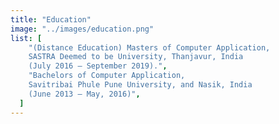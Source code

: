 ```yaml
---
title: "Education"
image: "../images/education.png"
list: [
    "(Distance Education) Masters of Computer Application,
    SASTRA Deemed to be University, Thanjavur, India
    (July 2016 – September 2019).",
    "Bachelors of Computer Application,
    Savitribai Phule Pune University, and Nasik, India
    (June 2013 – May, 2016)",
  ]
---
```

